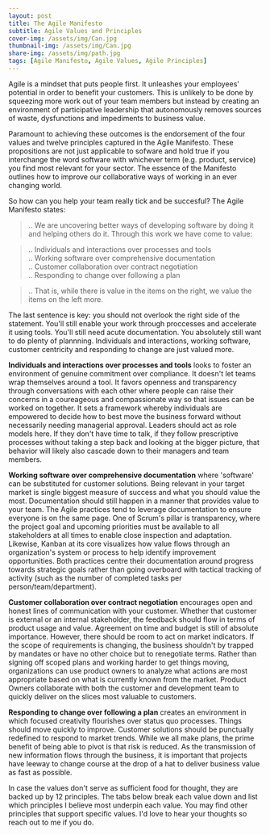 ```yaml
---
layout: post
title: The Agile Manifesto
subtitle: Agile Values and Principles 
cover-img: /assets/img/Can.jpg
thumbnail-img: /assets/img/Can.jpg
share-img: /assets/img/path.jpg
tags: [Agile Manifesto, Agile Values, Agile Principles]
---
```

Agile is a mindset that puts people first. It unleashes your employees' potential in order to benefit your customers. This is unlikely to be done by squeezing more work out of your team members but instead by creating an environment of participative leadership that autonomously removes sources of waste, dysfunctions and impediments to business value. 

Paramount to achieving these outcomes is the endorsement of the four values and twelve principles captured in the Agile Manifesto. These propositions are not just applicable to sofware and hold true if you interchange the word software with whichever term (e.g. product, service) you find most relevant for your sector. The essence of the Manifesto outlines how to improve our collaborative ways of working in an ever changing world.  
 
So how can you help your team really tick and be succesful? The Agile Manifesto states:

> .. We are uncovering better ways of developing software by doing it and helping others do it. Through this work we have come to value:  

> .. Individuals and interactions over processes and tools  
> .. Working software over comprehensive documentation  
> .. Customer collaboration over contract negotiation  
> .. Responding to change over following a plan  

> .. That is, while there is value in the items on the right, we value the items on the left more.

The last sentence is key: you should not overlook the right side of the statement. You'll still enable your work through proccesses and accelerate it using tools. You'll still need acute documentation. You absolutely still want to do plenty of plannning. Individuals and interactions, working software, customer centricity and responding to change are just valued more. 

**Individuals and interactions over processes and tools** looks to foster an environment of genuine commitment over compliance. It doesn't let teams wrap themselves around a tool. It favors openness and transparency through conversations with each other where people can raise their concerns in a coureageous and compassionate way so that issues can be worked on together. It sets a framework whereby individuals are empowered to decide how to best move the business forward without necessarily needing managerial approval. Leaders should act as role models here. If they don't have time to talk, if they follow prescriptive processes without taking a step back and looking at the bigger picture, that behavior will likely also cascade down to their managers and team members.

**Working software over comprehensive documentation** where 'software' can be substituted for customer solutions. Being relevant in your target market is single biggest measure of success and what you should value the most. Documentation should still happen in a manner that provides value to your team. The Agile practices tend to leverage documentation to ensure everyone is on the same page. One of Scrum's pillar is transparency, where the project goal and upcoming priorities must be available to all stakeholders at all times to enable close inspection and adaptation. Likewise, Kanban at its core visualizes how value flows through an organization's system or process to help identify improvement opportunities. Both practices centre their documentation around progress towards strategic goals rather than going overboard with tactical tracking of activity (such as the number of completed tasks per person/team/department).

**Customer collaboration over contract negotiation** encourages open and honest lines of communication with your customer. Whether that customer is external or an internal stakeholder, the feedback should flow in terms of product usage and value. Agreement on time and budget is still of absolute importance. However, there should be room to act on market indicators. If the scope of requirements is changing, the business shouldn't by trapped by mandates or have no other choice but to renegotiate terms. Rather than signing off scoped plans and working harder to get things moving, organizations can use product owners to analyze what actions are most appropriate based on what is currently known from the market. Product Owners collaborate with both the customer and development team to quickly deliver on the slices most valuable to customers. 

**Responding to change over following a plan** creates an environment in which focused creativity flourishes over status quo processes. Things should move quickly to improve. Customer solutions should be punctually redefined to respond to market trends. While we all make plans, the prime benefit of being able to pivot is that risk is reduced. As the transmission of new information flows through the business, it is important that projects have leeway to change course at the drop of a hat to deliver business value as fast as possible.

In case the values don't serve as sufficient food for thought, they are backed up by 12 principles. The tabs below break each value down and list which principles I believe most underpin each value. You may find other principles that support specific values. I'd love to hear your thoughts so reach out to me if you do. 

